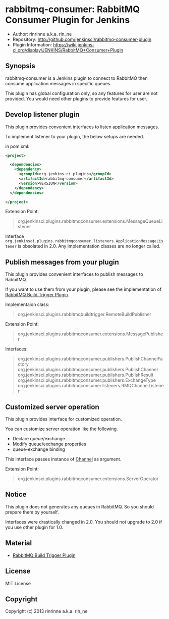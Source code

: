 rabbitmq-consumer: RabbitMQ Consumer Plugin for Jenkins
=======================================================

* Author: rinrinne a.k.a. rin_ne
* Repository: http://github.com/jenkinsci/rabbitmq-consumer-plugin
* Plugin Information: https://wiki.jenkins-ci.org/display/JENKINS/RabbitMQ+Consumer+Plugin

Synopsis
------------------------

rabbitmq-consumer is a Jenkins plugin to connect to RabbitMQ then consume application messages in specific queues.

This plugin has global configuration only, so any features for user are not provided. You would need other plugins to provide features for user.

Develop listener plugin
------------------------

This plugin provides convenient interfaces to listen application messages.

To implement listener to your plugin, the below setups are needed.

in pom.xml:

```xml
<project>

  <dependencies>
    <dependency>
      <groupId>org.jenkins-ci.plugins</groupId>
      <artifactId>rabbitmq-consumer</artifactId>
      <version>VERSION</version>
    </dependency>
  </dependencies>

</project>
```

Extension Point:

> org.jenkinsci.plugins.rabbitmqconsumer.extensions.MessageQueueListener

Interface `org.jenkinsci.plugins.rabbitmqconsumer.listeners.ApplicationMessageListener` is obsolated in 2.0. Any implementation classes are no longer called.

Publish messages from your plugin
------------------------

This plugin provides convenient interfaces to publish messages to RabbitMQ.

If you want to use them from your plugin, please see the implementation of [RabbitMQ Build Trigger Plugin][rabbitmq-build-trigger].

Implementaion class:

> org.jenkinsci.plugins.rabbitmqbuildtrigger.RemoteBuildPublisher

Extension Point:

> org.jenkinsci.plugins.rabbitmqconsumer.extensions.MessagePublisher

Interfaces:

> org.jenkinsci.plugins.rabbitmqconsumer.publishers.PublishChannelFactory
> org.jenkinsci.plugins.rabbitmqconsumer.publishers.PublishChannel
> org.jenkinsci.plugins.rabbitmqconsumer.publishers.PublishResult
> org.jenkinsci.plugins.rabbitmqconsumer.publishers.ExchangeType
> org.jenkinsci.plugins.rabbitmqconsumer.listeners.RMQChannelListener

Customized server operation
--------------------------

This plugin provides interface for customized operation.

You can customize server operation like the following.

* Declare queue/exchange
* Modify queue/exchange properties
* queue-exchange binding

This interface passes instance of [Channel] as argument.

Extension Point:

> org.jenkinsci.plugins.rabbitmqconsumer.extensions.ServerOperator

[Channel]: http://www.rabbitmq.com/releases/rabbitmq-java-client/v3.2.4/rabbitmq-java-client-javadoc-3.2.4/com/rabbitmq/client/Channel.html

Notice
------------------------

This plugin does not generates any queues in RabbitMQ. So you should prepare them by yourself.

Interfaces were drastically changed in 2.0. You should not upgrade to 2.0 if you use other plugin for 1.0.

Material
------------------------

* [RabbitMQ Build Trigger Plugin][rabbitmq-build-trigger]

[rabbitmq-build-trigger]: http://wiki.jenkins-ci.org/display/JENKINS/RabbitMQ+Build+Trigger+Plugin
[source-rabbitmq-build-trigger]: https://github.com/jenkinsci/rabbitmq-build-trigger-plugin

License
------------------------

MIT License

Copyright
------------------------

Copyright (c) 2013 rinrinne a.k.a. rin_ne
